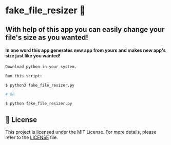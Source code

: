 # fake_file_resizer 📏

<h2>With help of this app you can easily change your file's size as you wanted!</h2>
<h4>In one word this app generates new app from yours and makes new app's size just like you wanted!</h4>

```bash
Download python in your system.

Run this script:

$ python3 fake_file_resizer.py

# OR

$ python fake_file_resizer.py

```

## :memo: License ##

This project is licensed under the MIT License. For more details, please refer to the [LICENSE](LICENSE.md) file.
